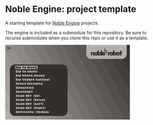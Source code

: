 # Noble Engine: project template
A starting template for [Noble Engine](https://github.com/NobleRobot/NobleEngine) projects.

The engine is included as a submodule for this repository. Be sure to recurse submodules when you clone this repo or use it as a template.

![demo](demo.gif)
